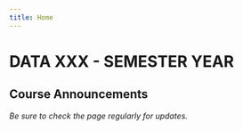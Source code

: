 ```yaml
---
title: Home
---
```


# DATA XXX - SEMESTER YEAR


## Course Announcements

*Be sure to check the page regularly for updates.*

